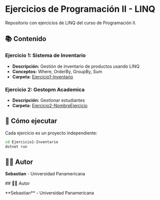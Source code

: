 # Ejercicios de Programación II - LINQ

Repositorio con ejercicios de LINQ del curso de Programación II.

## 📚 Contenido

### Ejercicio 1: Sistema de Inventario
- **Descripción:** Gestión de inventario de productos usando LINQ
- **Conceptos:** Where, OrderBy, GroupBy, Sum
- **Carpeta:** [Ejercicio1-Inventario](./Ejercicio1-Inventario)

### Ejercicio 2: Gestopm Academica
- **Descripción:** Gestionar estudiantes
- **Carpeta:** [Ejercicio2-NombreEjercicio](./Ejercicio3-NombreEjercicio)

## 🚀 Cómo ejecutar

Cada ejercicio es un proyecto independiente:
```bash
cd Ejercicio1-Inventario
dotnet run
```

## 👨‍💻 Autor
**Sebastian** - Universidad Panamericana



\## 👨‍💻 Autor

\*\*Sebastian\*\* - Universidad Panamericana

